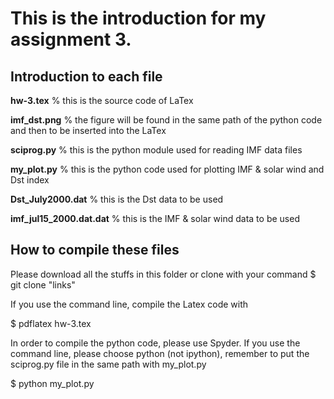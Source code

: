 # This is the introduction for my assignment 3. 

## Introduction to each file
**hw-3.tex** % this is the source code of LaTex

**imf_dst.png** % the figure will be found in the same path of the python code and then to be inserted into the LaTex

**sciprog.py** % this is the python module used for reading IMF data files

**my_plot.py** % this is the python code used for plotting IMF & solar wind and Dst index 

**Dst_July2000.dat** % this is the Dst data to be used 

**imf_jul15_2000.dat.dat** % this is the IMF & solar wind data to be used 

## How to compile these files
Please download all the stuffs in this folder or clone with your command 
$ git clone "links"

If you use the command line, compile the Latex code with 

$ pdflatex hw-3.tex

In order to compile the python code, please use Spyder. If you use the command line, please choose python (not ipython), 
remember to put the sciprog.py file in the same path with my_plot.py

$ python my_plot.py
